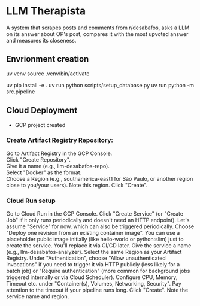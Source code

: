 # LLM Therapista

A system that scrapes posts and comments from r/desabafos, asks a LLM on its answer about OP's post, compares it with the most upvoted answer and measures its closeness.

## Envrionment creation

uv venv
source .venv/bin/activate

uv pip install -e .
uv run python scripts/setup_database.py
uv run python -m src.pipeline

## Cloud Deployment
* GCP project created

### Create Artifact Registry Repository:
Go to Artifact Registry in the GCP Console.  
Click "Create Repository".  
Give it a name (e.g., llm-desabafos-repo).  
Select "Docker" as the format.  
Choose a Region (e.g., southamerica-east1 for São Paulo, or another region close to you/your users). Note this region.
Click "Create".

### Cloud Run setup
Go to Cloud Run in the GCP Console.
Click "Create Service" (or "Create Job" if it only runs periodically and doesn't need an HTTP endpoint). Let's assume "Service" for now, which can also be triggered periodically.
Choose "Deploy one revision from an existing container image". You can use a placeholder public image initially (like hello-world or python:slim) just to create the service. You'll replace it via CI/CD later.
Give the service a name (e.g., llm-desabafos-analyzer).
Select the same Region as your Artifact Registry.
Under "Authentication", choose "Allow unauthenticated invocations" if you need to trigger it via HTTP publicly (less likely for a batch job) or "Require authentication" (more common for background jobs triggered internally or via Cloud Scheduler).
Configure CPU, Memory, Timeout etc. under "Container(s), Volumes, Networking, Security". Pay attention to the timeout if your pipeline runs long.
Click "Create". Note the service name and region.
